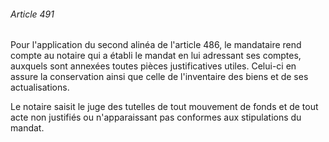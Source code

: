 ###### Article 491

Pour l'application du second alinéa de l'article 486, le mandataire rend compte au notaire qui a établi le mandat en lui adressant ses comptes, auxquels sont annexées toutes pièces justificatives utiles. Celui-ci en assure la conservation ainsi que celle de l'inventaire des biens et de ses actualisations.

Le notaire saisit le juge des tutelles de tout mouvement de fonds et de tout acte non justifiés ou n'apparaissant pas conformes aux stipulations du mandat.

